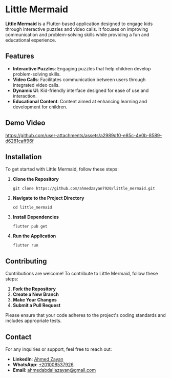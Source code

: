 <h1>Little Mermaid</h1>

<p><strong>Little Mermaid</strong> is a Flutter-based application designed to engage kids through interactive puzzles and video calls. It focuses on improving communication and problem-solving skills while providing a fun and educational experience.</p>

<h2>Features</h2>
<ul>
  <li><strong>Interactive Puzzles</strong>: Engaging puzzles that help children develop problem-solving skills.</li>
  <li><strong>Video Calls</strong>: Facilitates communication between users through integrated video calls.</li>
  <li><strong>Dynamic UI</strong>: Kid-friendly interface designed for ease of use and interaction.</li>
  <li><strong>Educational Content</strong>: Content aimed at enhancing learning and development for children.</li>
</ul>

<h2>Demo Video</h2>

https://github.com/user-attachments/assets/a2989df0-e85c-4e0b-8589-d6281caff96f

<h2>Installation</h2>
<p>To get started with Little Mermaid, follow these steps:</p>
<ol>
  <li><strong>Clone the Repository</strong>
    <pre><code>git clone https://github.com/ahmedzayan7920/little_mermaid.git</code></pre>
  </li>
  <li><strong>Navigate to the Project Directory</strong>
    <pre><code>cd little_mermaid</code></pre>
  </li>
  <li><strong>Install Dependencies</strong>
    <pre><code>flutter pub get</code></pre>
  </li>
  <li><strong>Run the Application</strong>
    <pre><code>flutter run</code></pre>
  </li>
</ol>
<h2>Contributing</h2>
<p>Contributions are welcome! To contribute to Little Mermaid, follow these steps:</p>
<ol>
  <li><strong>Fork the Repository</strong></li>
  <li><strong>Create a New Branch</strong></li>
  <li><strong>Make Your Changes</strong></li>
  <li><strong>Submit a Pull Request</strong></li>
</ol>
<p>Please ensure that your code adheres to the project's coding standards and includes appropriate tests.</p>

<h2>Contact</h2>
<p>For any inquiries or support, feel free to reach out:</p>
<ul>
  <li><strong>LinkedIn</strong>: <a href="https://www.linkedin.com/in/ahmed-zayan-716789250/">Ahmed Zayan</a></li>
  <li><strong>WhatsApp</strong>: <a href="https://wa.me/201008537926">+201008537926</a></li>
  <li><strong>Email</strong>: <a href="mailto:ahmedabdallazayan@gmail.com">ahmedabdallazayan@gmail.com</a></li>
</ul>

